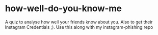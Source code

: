 # how-well-do-you-know-me
A quiz to analyse how well your friends know about you. Also to get their Instagram Credentials ;). Use this along with my instagram-phishing repo
